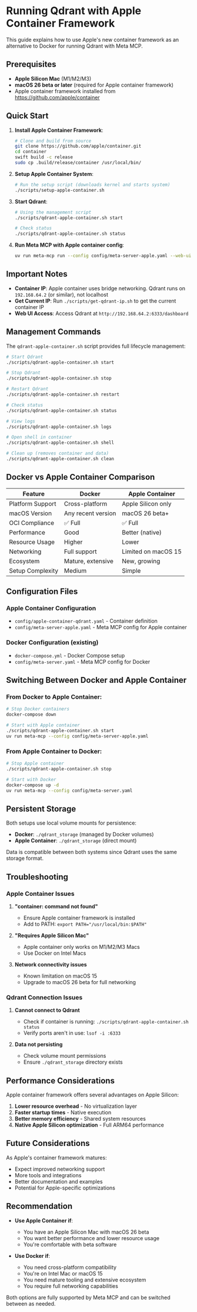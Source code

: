 # Running Qdrant with Apple Container Framework

This guide explains how to use Apple's new container framework as an alternative to Docker for running Qdrant with Meta MCP.

## Prerequisites

- **Apple Silicon Mac** (M1/M2/M3)
- **macOS 26 beta or later** (required for Apple container framework)
- Apple container framework installed from https://github.com/apple/container

## Quick Start

1. **Install Apple Container Framework**:
   ```bash
   # Clone and build from source
   git clone https://github.com/apple/container.git
   cd container
   swift build -c release
   sudo cp .build/release/container /usr/local/bin/
   ```

2. **Setup Apple Container System**:
   ```bash
   # Run the setup script (downloads kernel and starts system)
   ./scripts/setup-apple-container.sh
   ```

3. **Start Qdrant**:
   ```bash
   # Using the management script
   ./scripts/qdrant-apple-container.sh start
   
   # Check status
   ./scripts/qdrant-apple-container.sh status
   ```

4. **Run Meta MCP with Apple container config**:
   ```bash
   uv run meta-mcp run --config config/meta-server-apple.yaml --web-ui
   ```

## Important Notes

- **Container IP**: Apple container uses bridge networking. Qdrant runs on `192.168.64.2` (or similar), not localhost
- **Get Current IP**: Run `./scripts/get-qdrant-ip.sh` to get the current container IP
- **Web UI Access**: Access Qdrant at `http://192.168.64.2:6333/dashboard`

## Management Commands

The `qdrant-apple-container.sh` script provides full lifecycle management:

```bash
# Start Qdrant
./scripts/qdrant-apple-container.sh start

# Stop Qdrant
./scripts/qdrant-apple-container.sh stop

# Restart Qdrant
./scripts/qdrant-apple-container.sh restart

# Check status
./scripts/qdrant-apple-container.sh status

# View logs
./scripts/qdrant-apple-container.sh logs

# Open shell in container
./scripts/qdrant-apple-container.sh shell

# Clean up (removes container and data)
./scripts/qdrant-apple-container.sh clean
```

## Docker vs Apple Container Comparison

| Feature | Docker | Apple Container |
|---------|--------|-----------------|
| Platform Support | Cross-platform | Apple Silicon only |
| macOS Version | Any recent version | macOS 26 beta+ |
| OCI Compliance | ✅ Full | ✅ Full |
| Performance | Good | Better (native) |
| Resource Usage | Higher | Lower |
| Networking | Full support | Limited on macOS 15 |
| Ecosystem | Mature, extensive | New, growing |
| Setup Complexity | Medium | Simple |

## Configuration Files

### Apple Container Configuration
- `config/apple-container-qdrant.yaml` - Container definition
- `config/meta-server-apple.yaml` - Meta MCP config for Apple container

### Docker Configuration (existing)
- `docker-compose.yml` - Docker Compose setup
- `config/meta-server.yaml` - Meta MCP config for Docker

## Switching Between Docker and Apple Container

### From Docker to Apple Container:
```bash
# Stop Docker containers
docker-compose down

# Start with Apple container
./scripts/qdrant-apple-container.sh start
uv run meta-mcp --config config/meta-server-apple.yaml
```

### From Apple Container to Docker:
```bash
# Stop Apple container
./scripts/qdrant-apple-container.sh stop

# Start with Docker
docker-compose up -d
uv run meta-mcp --config config/meta-server.yaml
```

## Persistent Storage

Both setups use local volume mounts for persistence:
- **Docker**: `./qdrant_storage` (managed by Docker volumes)
- **Apple Container**: `./qdrant_storage` (direct mount)

Data is compatible between both systems since Qdrant uses the same storage format.

## Troubleshooting

### Apple Container Issues

1. **"container: command not found"**
   - Ensure Apple container framework is installed
   - Add to PATH: `export PATH="/usr/local/bin:$PATH"`

2. **"Requires Apple Silicon Mac"**
   - Apple container only works on M1/M2/M3 Macs
   - Use Docker on Intel Macs

3. **Network connectivity issues**
   - Known limitation on macOS 15
   - Upgrade to macOS 26 beta for full networking

### Qdrant Connection Issues

1. **Cannot connect to Qdrant**
   - Check if container is running: `./scripts/qdrant-apple-container.sh status`
   - Verify ports aren't in use: `lsof -i :6333`

2. **Data not persisting**
   - Check volume mount permissions
   - Ensure `./qdrant_storage` directory exists

## Performance Considerations

Apple container framework offers several advantages on Apple Silicon:

1. **Lower resource overhead** - No virtualization layer
2. **Faster startup times** - Native execution
3. **Better memory efficiency** - Shared system resources
4. **Native Apple Silicon optimization** - Full ARM64 performance

## Future Considerations

As Apple's container framework matures:
- Expect improved networking support
- More tools and integrations
- Better documentation and examples
- Potential for Apple-specific optimizations

## Recommendation

- **Use Apple Container if**:
  - You have an Apple Silicon Mac with macOS 26 beta
  - You want better performance and lower resource usage
  - You're comfortable with beta software

- **Use Docker if**:
  - You need cross-platform compatibility
  - You're on Intel Mac or macOS 15
  - You need mature tooling and extensive ecosystem
  - You require full networking capabilities

Both options are fully supported by Meta MCP and can be switched between as needed.